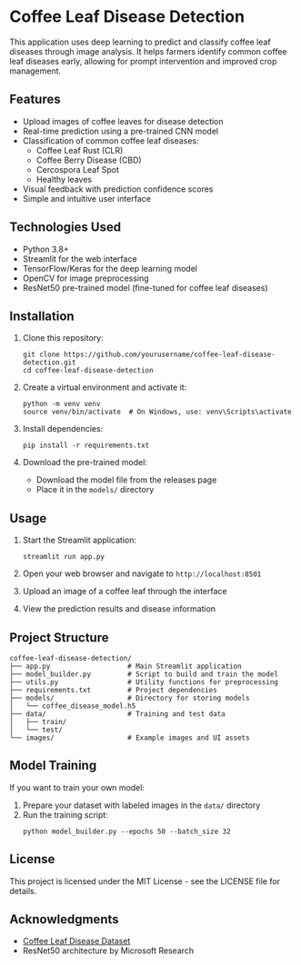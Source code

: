 # Coffee Leaf Disease Detection

This application uses deep learning to predict and classify coffee leaf diseases through image analysis. It helps farmers identify common coffee leaf diseases early, allowing for prompt intervention and improved crop management.

## Features

- Upload images of coffee leaves for disease detection
- Real-time prediction using a pre-trained CNN model
- Classification of common coffee leaf diseases:
  - Coffee Leaf Rust (CLR)
  - Coffee Berry Disease (CBD)
  - Cercospora Leaf Spot
  - Healthy leaves
- Visual feedback with prediction confidence scores
- Simple and intuitive user interface

## Technologies Used

- Python 3.8+
- Streamlit for the web interface
- TensorFlow/Keras for the deep learning model
- OpenCV for image preprocessing
- ResNet50 pre-trained model (fine-tuned for coffee leaf diseases)

## Installation

1. Clone this repository:
   ```
   git clone https://github.com/yourusername/coffee-leaf-disease-detection.git
   cd coffee-leaf-disease-detection
   ```

2. Create a virtual environment and activate it:
   ```
   python -m venv venv
   source venv/bin/activate  # On Windows, use: venv\Scripts\activate
   ```

3. Install dependencies:
   ```
   pip install -r requirements.txt
   ```

4. Download the pre-trained model:
   - Download the model file from the releases page
   - Place it in the `models/` directory

## Usage

1. Start the Streamlit application:
   ```
   streamlit run app.py
   ```

2. Open your web browser and navigate to `http://localhost:8501`

3. Upload an image of a coffee leaf through the interface

4. View the prediction results and disease information

## Project Structure

```
coffee-leaf-disease-detection/
├── app.py                   # Main Streamlit application
├── model_builder.py         # Script to build and train the model
├── utils.py                 # Utility functions for preprocessing
├── requirements.txt         # Project dependencies
├── models/                  # Directory for storing models
│   └── coffee_disease_model.h5
├── data/                    # Training and test data
│   ├── train/
│   └── test/
└── images/                  # Example images and UI assets
```

## Model Training

If you want to train your own model:

1. Prepare your dataset with labeled images in the `data/` directory
2. Run the training script:
   ```
   python model_builder.py --epochs 50 --batch_size 32
   ```

## License

This project is licensed under the MIT License - see the LICENSE file for details.

## Acknowledgments

- [Coffee Leaf Disease Dataset](https://www.kaggle.com/datasets/jorgebandeira/coffee-leaf-diseases-dataset)
- ResNet50 architecture by Microsoft Research
